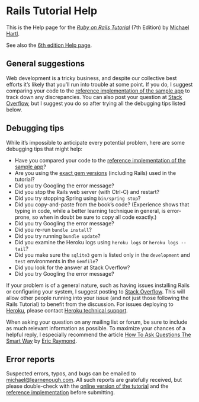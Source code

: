 # Rails Tutorial Help

This is the Help page for the [*Ruby on Rails Tutorial*](https://www.railstutorial.org/) (7th Edition) by [Michael Hartl](https://www.michaelhartl.com/).

See also the [6th edition Help page](https://github.com/learnenough/sample_app_6th_ed/blob/main/HELP.md).

## General suggestions

Web development is a tricky business, and despite our collective best efforts it’s likely that you’ll run into trouble at some point. If you do, I suggest comparing your code to the [reference implementation of the sample app](https://github.com/learnenough/rails_tutorial_sample_app_7th_ed) to track down any discrepancies. You can also post your question at [Stack Overflow](https://stackoverflow.com/), but I suggest you do so after trying all the debugging tips listed below.

## Debugging tips

While it’s impossible to anticipate every potential problem, here are
some debugging tips that might help:

- Have you compared your code to the [reference implementation of the sample app](https://github.com/mhartl/rails_tutorial_sample_app_7th_ed)?
- Are you using the [exact gem versions](https://gemfiles-7th-ed.railstutorial.org) (including Rails) used in the
  tutorial?
- Did you try Googling the error message?
- Did you stop the Rails web server (with Ctrl-C) and restart?
- Did you try stopping Spring using `bin/spring stop`?
- Did you copy-and-paste from the book’s code? (Experience shows that typing in code, while a better learning technique in general, is error-prone, so when in doubt be sure to copy all code exactly.)
- Did you try Googling the error message?
- Did you re-run `bundle install`?
- Did you try running `bundle update`?
- Did you examine the Heroku logs using `heroku logs` or `heroku logs --tail`?
- Did you make sure the `sqlite3` gem is listed only in the `development` and `test` environments in the `Gemfile`?
- Did you look for the answer at Stack Overflow?
- Did you try Googling the error message?

If your problem is of a general nature, such as having issues installing
Rails or configuring your system, I suggest posting to [Stack
Overflow](https://stackoverflow.com/). This will allow other
people running into your issue (and not just those following the Rails
Tutorial) to benefit from the discussion. For issues
deploying to [Heroku](https://heroku.com/), please contact [Heroku
technical support](https://support.heroku.com/).

When asking your question on any mailing list or forum, be sure to
include as much relevant information as possible. To maximize your chances
of a helpful reply, I especially recommend the article [How To Ask Questions The Smart
Way](http://www.catb.org/esr/faqs/smart-questions.html) by [Eric
Raymond](http://www.catb.org/esr/).

## Error reports

Suspected errors, typos, and bugs can be emailed to <michael@learnenough.com>. All such reports are gratefully received, but please double-check with the [online version of the tutorial](https://www.railstutorial.org/book) and the [reference implementation](https://github.com/learnenough/rails_tutorial_sample_app_7th_ed) before submitting.

